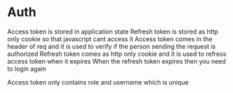 # Auth

Access token is stored in application state
Refresh token is stored as http only cookie so that javascript cant access it
Access token comes in the header of req and it is used to verify if the person sending the request is authorized
Refresh token comes as http only cookie and it is used to refress access token when it expires
When the refresh token expires then you need to login again

Access token only contains role and username which is unique
